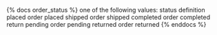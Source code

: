 {% docs order_status %}
one of the following values:
status                definition
placed                order placed
shipped               order shipped
completed             order completed
return pending        order pending
returned              order returned
{% enddocs %}